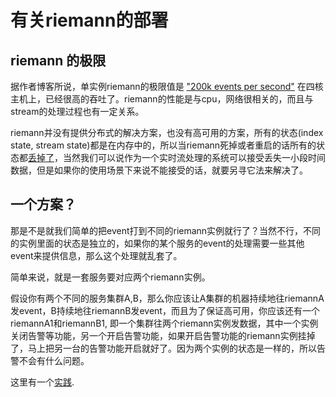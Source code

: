 # 有关riemann的部署

## riemann 的极限

据作者博客所说，单实例riemann的极限值是 ["200k events per second"](https://aphyr.com/posts/269-reaching-200k-events-sec) 在四核主机上，已经很高的吞吐了。riemann的性能是与cpu，网络很相关的，而且与stream的处理过程也有一定关系。

riemann并没有提供分布式的解决方案，也没有高可用的方案，所有的状态(index state, stream state)都是在内存中的，所以当riemann死掉或者重启的话所有的状态都[丢掉了](https://groups.google.com/d/msg/riemann-users/O__GiHQ2PAA/CaefnZZ9h2oJ)，当然我们可以说作为一个实时流处理的系统可以接受丢失一小段时间数据，但是如果你的使用场景下来说不能接受的话，就要另寻它法来解决了。

## 一个方案？
那是不是就我们简单的把event打到不同的riemann实例就行了？当然不行，不同的实例里面的状态是独立的，如果你的某个服务的event的处理需要一些其他event来提供信息，那么这个处理就乱套了。

简单来说，就是一套服务要对应两个riemann实例。

假设你有两个不同的服务集群A,B，那么你应该让A集群的机器持续地往riemannA发event，B持续地往riemannB发event，而且为了保证高可用，你应该还有一个riemannA1和riemannB1, 即一个集群往两个riemann实例发数据，其中一个实例关闭告警等功能，另一个开启告警功能，如果开启告警功能的riemann实例挂掉了，马上把另一台的告警功能开启就好了。因为两个实例的状态是一样的，所以告警不会有什么问题。

这里有一个[实践](https://www.instaclustr.com/blog/2016/05/03/post-500-nodes-high-availability-scalability-with-riemann).

